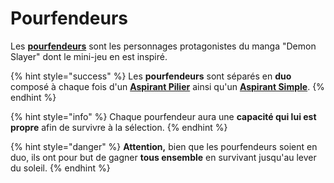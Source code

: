 # Pourfendeurs

Les [**pourfendeurs**](broken-reference) sont les personnages protagonistes du manga "Demon Slayer" dont le mini-jeu en est inspiré.&#x20;

{% hint style="success" %}
Les **pourfendeurs** sont séparés en **duo** composé à chaque fois d'un [**Aspirant Pilier**](broken-reference) ainsi qu'un [**Aspirant Simple**](broken-reference).
{% endhint %}

{% hint style="info" %}
Chaque pourfendeur aura une **capacité qui lui est propre** afin de survivre à la sélection.
{% endhint %}

{% hint style="danger" %}
**Attention,** bien que les pourfendeurs soient en duo, ils ont pour but de gagner **tous ensemble** en survivant jusqu'au lever du soleil.
{% endhint %}
